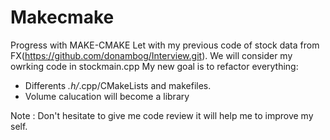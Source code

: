 # Makecmake
Progress with MAKE-CMAKE
Let with my previous code of stock data from FX(https://github.com/donambog/Interview.git). We will consider my owrking code in stockmain.cpp 
My new goal is to refactor everything:
  -  Differents *.h/*.cpp/CMakeLists and makefiles.
  -  Volume calucation will become a library

Note : Don't hesitate to give me code review it will help me to improve my self. 
